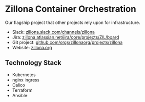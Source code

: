 # Zillona Container Orchestration
                                                                                 
Our flagship project that other projects rely upon for infrastructure.           
                                                                                 
 * Slack:
 [zillona.slack.com/channels/zillona](https://zillona.slack.com/channels/zillona)      
 * Jira:
 [zillona.atlassian.net/jira/core/projects/ZIL/board](https://zillona.atlassian.net/jira/core/projects/ZIL/board)
 * Git project:
 [github.com/orgs/zillonaorg/projects/zillona](https://github.com/orgs/zillonaorg/projects/2)
 * Website:
 [zillona.org](https://www.zillona.org/)

## Technology Stack

 * Kubernetes
 * nginx ingress
 * Calico
 * Terraform
 * Ansible

